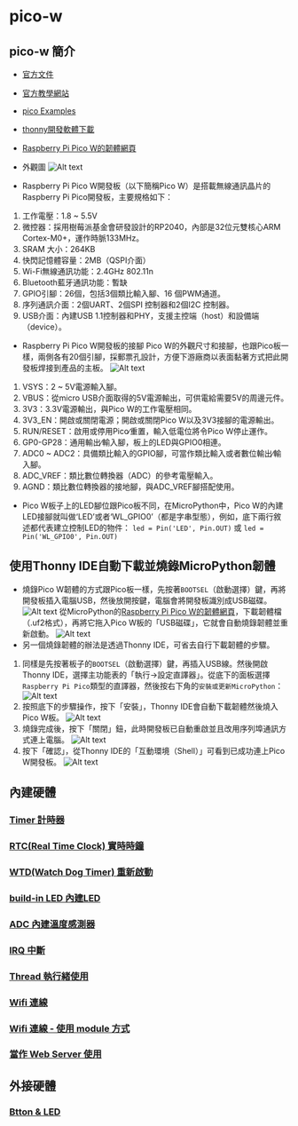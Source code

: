 
# pico-w

## pico-w 簡介

- [官方文件](https://www.raspberrypi.com/documentation/microcontrollers/raspberry-pi-pico.html)

- [官方教學網站](https://projects.raspberrypi.org/en/projects/getting-started-with-the-pico)

- [pico Examples](https://github.com/raspberrypi/pico-micropython-examples/tree/master)

- [thonny開發軟體下載](https://thonny.org/)

- [Raspberry Pi Pico W的韌體網頁](https://micropython.org/download/RPI_PICO_W/)

- 外觀圖
![Alt text](./icons/pico_overview.jpg)

- Raspberry Pi Pico W開發板（以下簡稱Pico W）是搭載無線通訊晶片的Raspberry Pi Pico開發板，主要規格如下：

1. 工作電壓：1.8 ~ 5.5V
2. 微控器：採用樹莓派基金會研發設計的RP2040，內部是32位元雙核心ARM Cortex-M0+，運作時脈133MHz。
3. SRAM 大小：264KB
4. 快閃記憶體容量：2MB（QSPI介面）
5. Wi-Fi無線通訊功能：2.4GHz 802.11n
6. Bluetooth藍牙通訊功能：暫缺
7. GPIO引腳：26個，包括3個類比輸入腳、16 個PWM通道。
8. 序列通訊介面：2個UART、2個SPI 控制器和2個I2C 控制器。
9. USB介面：內建USB 1.1控制器和PHY，支援主控端（host）和設備端（device）。

- Raspberry Pi Pico W開發板的接腳
Pico W的外觀尺寸和接腳，也跟Pico板一樣，兩側各有20個引腳，採郵票孔設計，方便下游廠商以表面黏著方式把此開發板焊接到產品的主板。
![Alt text](./icons/pico_pin.png)

1. VSYS：2 ~ 5V電源輸入腳。
1. VBUS：從micro USB介面取得的5V電源輸出，可供電給需要5V的周邊元件。
1. 3V3：3.3V電源輸出，與Pico W的工作電壓相同。
1. 3V3_EN：開啟或關閉電源；開啟或關閉Pico W以及3V3接腳的電源輸出。
1. RUN/RESET：啟用或停用Pico∕重置，輸入低電位將令Pico W停止運作。
1. GP0-GP28：通用輸出∕輸入腳，板上的LED與GPIO0相連。
1. ADC0 ~ ADC2：具備類比輸入的GPIO腳，可當作類比輸入或者數位輸出∕輸入腳。
1. ADC_VREF：類比數位轉換器（ADC）的參考電壓輸入。
1. AGND：類比數位轉換器的接地腳，與ADC_VREF腳搭配使用。

- Pico W板子上的LED腳位跟Pico板不同，在MicroPython中，Pico W的內建LED接腳就叫做‘LED’或者‘WL_GPIO0’（都是字串型態），例如，底下兩行敘述都代表建立控制LED的物件：
`led = Pin('LED', Pin.OUT)`
或
`led = Pin('WL_GPIO0', Pin.OUT)`

## 使用Thonny IDE自動下載並燒錄MicroPython韌體

- 燒錄Pico W韌體的方式跟Pico板一樣，先按著`BOOTSEL`（啟動選擇）鍵，再將開發板插入電腦USB，然後放開按鍵，電腦會將開發板識別成USB磁碟。
![Alt text](./icons/pio_usb.png)
從MicroPython的[Raspberry Pi Pico W的韌體網頁](https://micropython.org/download/RPI_PICO_W/)，下載韌體檔（.uf2格式），再將它拖入Pico W板的「USB磁碟」，它就會自動燒錄韌體並重新啟動。
![Alt text](./icons/PR_drive.png)
- 另一個燒錄韌體的辦法是透過Thonny IDE，可省去自行下載韌體的步驟。

1. 同樣是先按著板子的`BOOTSEL`（啟動選擇）鍵，再插入USB線。然後開啟Thonny IDE，選擇主功能表的「執行→設定直譯器」。從底下的面板選擇`Raspberry Pi Pico`類型的直譯器，然後按右下角的`安裝或更新MicroPython`：
![Alt text](./icons/flash_micropython_1.png)
1. 按照底下的步驟操作，按下「安裝」，Thonny IDE會自動下載韌體然後燒入Pico W板。
![Alt text](./icons/flash_micropython_2.png)
1. 燒錄完成後，按下「關閉」鈕，此時開發板已自動重啟並且改用序列埠通訊方式連上電腦。
![Alt text](./icons/flash_micropython_3.png)
1. 按下「確認」，從Thonny IDE的「互動環境（Shell）」可看到已成功連上Pico W開發板。
![Alt text](./icons/flash_micropython_4.png)

## 內建硬體

### [Timer 計時器](./0_01_timer/README.md)

### [RTC(Real Time Clock) 實時時鐘](./0_02_RTC/README.md)

### [WTD(Watch Dog Timer) 重新啟動](./0_03_WDT/README.md)

### [build-in LED 內建LED](./0_04_LED/README.md)

### [ADC 內建溫度感測器](./0_05_ADC/README.md)

### [IRQ 中斷](./0_06_IRQ/README.md)

### [Thread 執行緒使用](./0_07_thread/README.md)

### [Wifi 連線](./0_08_wifi/README.md)

### [Wifi 連線 - 使用 module 方式](./0_09_wifi/README.md)

### [當作 Web Server 使用](./0_10_web_server/README.md)

## 外接硬體

### [Btton & LED](./1_01_button&led/README.md)
